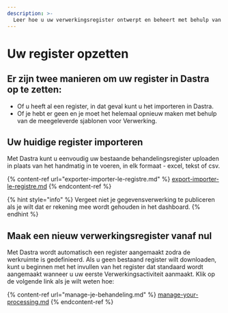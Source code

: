 ```yaml
---
description: >-
  Leer hoe u uw verwerkingsregister ontwerpt en beheert met behulp van Dastra.
---
```


# Uw register opzetten

## Er zijn twee manieren om uw register in Dastra op te zetten:

* Of u heeft al een register, in dat geval kunt u het importeren in Dastra.
* Of je hebt er geen en je moet het helemaal opnieuw maken met behulp van de meegeleverde sjablonen voor Verwerking.

## Uw huidige register importeren

Met Dastra kunt u eenvoudig uw bestaande behandelingsregister uploaden in plaats van het handmatig in te voeren, in elk formaat - excel, tekst of csv.

{% content-ref url="exporter-importer-le-registre.md" %}
[export-importer-le-registre.md](export-importer-le-registre.md)
{% endcontent-ref %}

{% hint style="info" %}
Vergeet niet je gegevensverwerking te publiceren als je wilt dat er rekening mee wordt gehouden in het dashboard.
{% endhint %}

## Maak een nieuw verwerkingsregister vanaf nul&#x20;

Met Dastra wordt automatisch een register aangemaakt zodra de werkruimte is gedefinieerd. Als u geen bestaand register wilt downloaden, kunt u beginnen met het invullen van het register dat standaard wordt aangemaakt wanneer u uw eerste Verwerkingsactiviteit aanmaakt. Klik op de volgende link als je wilt weten hoe:

{% content-ref url="manage-je-behandeling.md" %}
[manage-your-processing.md](manage-your-processing.md)
{% endcontent-ref %}
